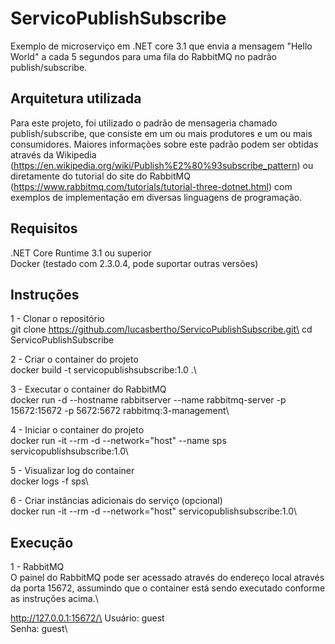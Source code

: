 # ServicoPublishSubscribe

Exemplo de microserviço em .NET core 3.1 que envia a mensagem "Hello World" a cada 5 segundos para uma fila do RabbitMQ no padrão publish/subscribe.

## Arquitetura utilizada

Para este projeto, foi utilizado o padrão de mensageria chamado publish/subscribe, que consiste em um ou mais produtores e um ou mais consumidores.
Maiores informações sobre este padrão podem ser obtidas através da Wikipedia (https://en.wikipedia.org/wiki/Publish%E2%80%93subscribe_pattern) ou diretamente do tutorial do site do RabbitMQ (https://www.rabbitmq.com/tutorials/tutorial-three-dotnet.html) com exemplos de implementação em diversas linguagens de programação.

## Requisitos

.NET Core Runtime 3.1 ou superior\
Docker (testado com 2.3.0.4, pode suportar outras versões)

## Instruções

1 - Clonar o repositório\
git clone https://github.com/lucasbertho/ServicoPublishSubscribe.git\
cd ServicoPublishSubscribe

2 - Criar o container do projeto\
docker build -t servicopublishsubscribe:1.0 .\

3 - Executar o container do RabbitMQ\
docker run -d --hostname rabbitserver --name rabbitmq-server -p 15672:15672 -p 5672:5672 rabbitmq:3-management\

4 - Iniciar o container do projeto\
docker run -it --rm -d --network="host" --name sps servicopublishsubscribe:1.0\

5 - Visualizar log do container\
docker logs -f sps\
  
6 - Criar instâncias adicionais do serviço (opcional)\
docker run -it --rm -d --network="host" servicopublishsubscribe:1.0\

## Execução

1 - RabbitMQ\
O painel do RabbitMQ pode ser acessado através do endereço local através da porta 15672, assumindo que o container está sendo executado conforme as instruções acima.\

http://127.0.0.1:15672/\
Usuário: guest\
Senha: guest\

